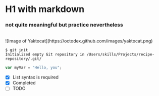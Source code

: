 # H1 with markdown
### not quite meaningful but practice nevertheless
<br />
![Image of Yaktocat](https://octodex.github.com/images/yaktocat.png)
<br />

```
$ git init
Initialized empty Git repository in /Users/skills/Projects/recipe-repository/.git/
```

``` javascript
var myVar = "Hello, you";
```

- [x] List syntax is required
- [x] Completed
- [ ] TODO 
